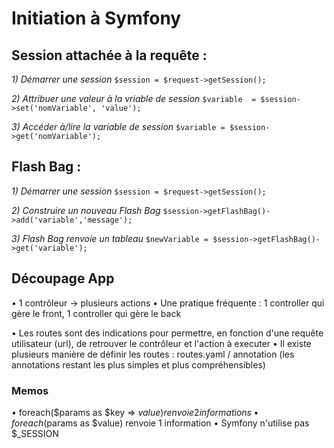 # Initiation à Symfony

## Session attachée à la requête :

*1) Démarrer une session*
`$session = $request->getSession();`

*2) Attribuer une valeur à la vriable de session*
`$variable  = $session->set('nomVariable', 'value');`

*3) Accéder à/lire la variable de session*
`$variable = $session->get('nomVariable');`


## Flash Bag :

*1) Démarrer une session*
`$session = $request->getSession();`

*2) Construire un nouveau Flash Bag*
`$session->getFlashBag()->add('variable','message');`

*3) Flash Bag renvoie un tableau*
`$newVariable = $session->getFlashBag()->get('variable');`


## Découpage App

• 1 contrôleur -> plusieurs actions
• Une pratique fréquente : 1 controller qui gère le front, 1 controller qui gère le back

• Les routes sont des indications pour permettre, en fonction d'une requête utilisateur (url), de retrouver le contrôleur et l'action à executer
• Il existe plusieurs manière de définir les routes : routes.yaml / annotation (les annotations restant les plus simples et plus compréhensibles)

### Memos

• foreach($params as $key => $value) renvoie 2 informations
• foreach($params as $value) renvoie 1 information
• Symfony n'utilise pas $_SESSION 

